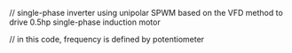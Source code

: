 // single-phase inverter using unipolar SPWM based on the VFD method to drive 0.5hp single-phase induction motor

// in this code, frequency is defined by potentiometer

